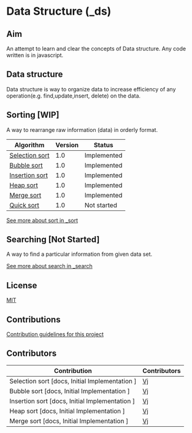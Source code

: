 # Data Structure (_ds)

## Aim
An attempt to learn and clear the concepts of Data structure.
Any code written is in javascript.

## Data structure
Data structure is way to organize data to increase efficiency of any operation(e.g. find,update,insert, delete) on the data.

## Sorting [WIP]
A way to rearrange raw information (data) in orderly format.

| Algorithm                                     | Version | Status       |
| --------------------------------------------- | ------- | ------------ |
| [Selection sort](./_sort/_selection)          | 1.0     | Implemented  |
| [Bubble sort](./_sort/_bubble)                | 1.0     | Implemented  |
| [Insertion sort](./_sort/_insertion)          | 1.0     | Implemented  |
| [Heap sort](./_heap)                          | 1.0     | Implemented  |
| [Merge sort](./_merge)                        | 1.0     | Implemented  |
| [Quick sort](./_quick)                        | 1.0     | Not started  |

[See more about sort in _sort](./_sort)

## Searching [Not Started]
A way to find a particular information from given data set.

[See more about search in _search](./_search)

## License
[MIT](_docs/License.md)

## Contributions
[Contribution guidelines for this project](_docs/contribution.md)

## Contributors

| Contribution                                   | Contributors                            |
| ---------------------------------------------- | --------------------------------------- |
| Selection sort [docs, Initial Implementation ] | [Vj](https://github.com/vkum29)         |
| Bubble sort [docs, Initial Implementation ]    | [Vj](https://github.com/vkum29)         |
| Insertion sort [docs, Initial Implementation ] | [Vj](https://github.com/vkum29)         |
| Heap sort [docs, Initial Implementation ]      | [Vj](https://github.com/vkum29)         |
| Merge sort [docs, Initial Implementation ]     | [Vj](https://github.com/vkum29)         |
